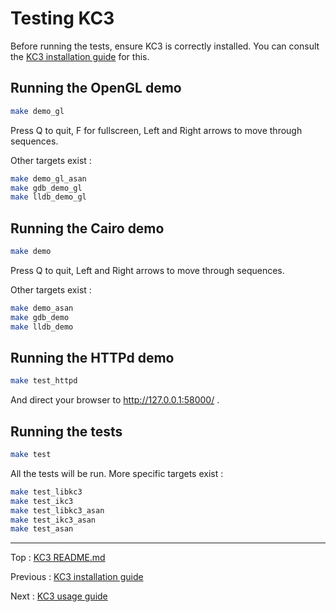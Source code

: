 # Testing KC3

Before running the tests, ensure KC3 is correctly installed.
You can consult the [KC3 installation guide](INSTALL.md) for this.


## Running the OpenGL demo
```sh
make demo_gl
```

Press Q to quit, F for fullscreen, Left and Right arrows to move
through sequences.

Other targets exist :
```sh
make demo_gl_asan
make gdb_demo_gl
make lldb_demo_gl
```

## Running the Cairo demo
```sh
make demo
```

Press Q to quit, Left and Right arrows to move through sequences.

Other targets exist :
```sh
make demo_asan
make gdb_demo
make lldb_demo
```

## Running the HTTPd demo
```sh
make test_httpd
```

And direct your browser to http://127.0.0.1:58000/ .


## Running the tests
```sh
make test
```

All the tests will be run. More specific targets exist :
```sh
make test_libkc3
make test_ikc3
make test_libkc3_asan
make test_ikc3_asan
make test_asan
```

---

Top : [KC3 README.md](README.md)

Previous : [KC3 installation guide](INSTALL.md)

Next : [KC3 usage guide](USAGE.md)
